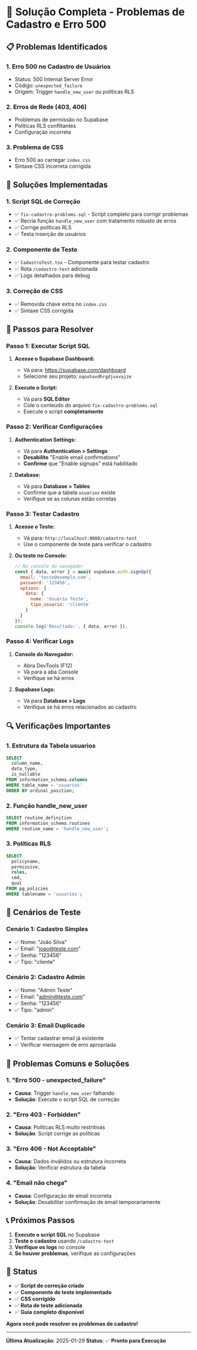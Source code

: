 # 🚨 Solução Completa - Problemas de Cadastro e Erro 500

## 📋 **Problemas Identificados**

### 1. **Erro 500 no Cadastro de Usuários**
- Status: 500 Internal Server Error
- Código: `unexpected_failure`
- Origem: Trigger `handle_new_user` ou políticas RLS

### 2. **Erros de Rede (403, 406)**
- Problemas de permissão no Supabase
- Políticas RLS conflitantes
- Configuração incorreta

### 3. **Problema de CSS**
- Erro 500 ao carregar `index.css`
- Sintaxe CSS incorreta corrigida

## 🔧 **Soluções Implementadas**

### **1. Script SQL de Correção**
- ✅ `fix-cadastro-problems.sql` - Script completo para corrigir problemas
- ✅ Recria função `handle_new_user` com tratamento robusto de erros
- ✅ Corrige políticas RLS
- ✅ Testa inserção de usuários

### **2. Componente de Teste**
- ✅ `CadastroTest.tsx` - Componente para testar cadastro
- ✅ Rota `/cadastro-test` adicionada
- ✅ Logs detalhados para debug

### **3. Correção de CSS**
- ✅ Removida chave extra no `index.css`
- ✅ Sintaxe CSS corrigida

## 🚀 **Passos para Resolver**

### **Passo 1: Executar Script SQL**

1. **Acesse o Supabase Dashboard:**
   - Vá para: https://supabase.com/dashboard
   - Selecione seu projeto: `oqoxhavdhrgdjvxvajze`

2. **Execute o Script:**
   - Vá para **SQL Editor**
   - Cole o conteúdo do arquivo `fix-cadastro-problems.sql`
   - Execute o script **completamente**

### **Passo 2: Verificar Configurações**

1. **Authentication Settings:**
   - Vá para **Authentication > Settings**
   - **Desabilite** "Enable email confirmations"
   - **Confirme** que "Enable signups" está habilitado

2. **Database:**
   - Vá para **Database > Tables**
   - Confirme que a tabela `usuarios` existe
   - Verifique se as colunas estão corretas

### **Passo 3: Testar Cadastro**

1. **Acesse o Teste:**
   - Vá para: `http://localhost:8080/cadastro-test`
   - Use o componente de teste para verificar o cadastro

2. **Ou teste no Console:**
   ```javascript
   // No console do navegador
   const { data, error } = await supabase.auth.signUp({
     email: 'teste@exemplo.com',
     password: '123456',
     options: {
       data: {
         nome: 'Usuário Teste',
         tipo_usuario: 'cliente'
       }
     }
   });
   console.log('Resultado:', { data, error });
   ```

### **Passo 4: Verificar Logs**

1. **Console do Navegador:**
   - Abra DevTools (F12)
   - Vá para a aba Console
   - Verifique se há erros

2. **Supabase Logs:**
   - Vá para **Database > Logs**
   - Verifique se há erros relacionados ao cadastro

## 🔍 **Verificações Importantes**

### **1. Estrutura da Tabela usuarios**
```sql
SELECT 
  column_name, 
  data_type, 
  is_nullable
FROM information_schema.columns 
WHERE table_name = 'usuarios' 
ORDER BY ordinal_position;
```

### **2. Função handle_new_user**
```sql
SELECT routine_definition 
FROM information_schema.routines 
WHERE routine_name = 'handle_new_user';
```

### **3. Políticas RLS**
```sql
SELECT 
  policyname,
  permissive,
  roles,
  cmd,
  qual
FROM pg_policies 
WHERE tablename = 'usuarios';
```

## 🎯 **Cenários de Teste**

### **Cenário 1: Cadastro Simples**
- ✅ Nome: "João Silva"
- ✅ Email: "joao@teste.com"
- ✅ Senha: "123456"
- ✅ Tipo: "cliente"

### **Cenário 2: Cadastro Admin**
- ✅ Nome: "Admin Teste"
- ✅ Email: "admin@teste.com"
- ✅ Senha: "123456"
- ✅ Tipo: "admin"

### **Cenário 3: Email Duplicado**
- ✅ Tentar cadastrar email já existente
- ✅ Verificar mensagem de erro apropriada

## 🚨 **Problemas Comuns e Soluções**

### **1. "Erro 500 - unexpected_failure"**
- **Causa**: Trigger `handle_new_user` falhando
- **Solução**: Execute o script SQL de correção

### **2. "Erro 403 - Forbidden"**
- **Causa**: Políticas RLS muito restritivas
- **Solução**: Script corrige as políticas

### **3. "Erro 406 - Not Acceptable"**
- **Causa**: Dados inválidos ou estrutura incorreta
- **Solução**: Verificar estrutura da tabela

### **4. "Email não chega"**
- **Causa**: Configuração de email incorreta
- **Solução**: Desabilitar confirmação de email temporariamente

## 📞 **Próximos Passos**

1. **Execute o script SQL** no Supabase
2. **Teste o cadastro** usando `/cadastro-test`
3. **Verifique os logs** no console
4. **Se houver problemas**, verifique as configurações

## 🎉 **Status**

- ✅ **Script de correção criado**
- ✅ **Componente de teste implementado**
- ✅ **CSS corrigido**
- ✅ **Rota de teste adicionada**
- ✅ **Guia completo disponível**

**Agora você pode resolver os problemas de cadastro!**

---

**Última Atualização**: 2025-01-29
**Status**: ✅ **Pronto para Execução**







